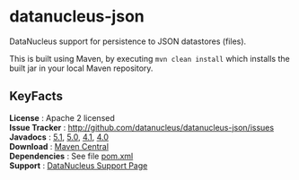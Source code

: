 datanucleus-json
================

DataNucleus support for persistence to JSON datastores (files). 

This is built using Maven, by executing `mvn clean install` which installs the built jar in your local Maven repository.


KeyFacts
--------
__License__ : Apache 2 licensed  
__Issue Tracker__ : http://github.com/datanucleus/datanucleus-json/issues    
__Javadocs__ : [5.1](http://www.datanucleus.org/javadocs/store.json/5.1/), [5.0](http://www.datanucleus.org/javadocs/store.json/5.0/), [4.1](http://www.datanucleus.org/javadocs/store.json/4.1/), [4.0](http://www.datanucleus.org/javadocs/store.json/4.0/)  
__Download__ : [Maven Central](https://repo1.maven.org/maven2/org/datanucleus/datanucleus-json)  
__Dependencies__ : See file [pom.xml](pom.xml)  
__Support__ : [DataNucleus Support Page](http://www.datanucleus.org/support.html)  
